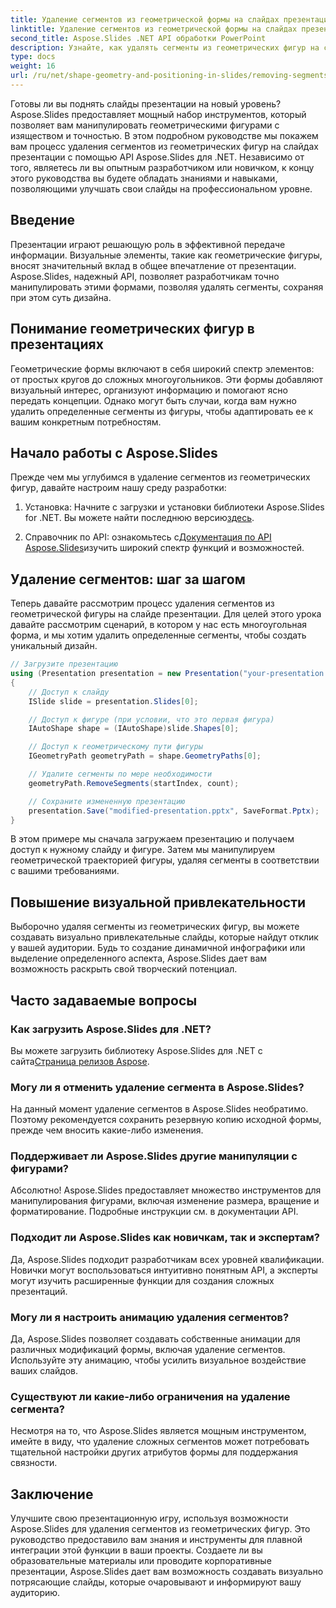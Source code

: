 ```yaml
---
title: Удаление сегментов из геометрической формы на слайдах презентации
linktitle: Удаление сегментов из геометрической формы на слайдах презентации
second_title: Aspose.Slides .NET API обработки PowerPoint
description: Узнайте, как удалять сегменты из геометрических фигур на слайдах презентации с помощью API Aspose.Slides для .NET. Пошаговое руководство с исходным кодом. Усовершенствуйте свои слайды с точностью.
type: docs
weight: 16
url: /ru/net/shape-geometry-and-positioning-in-slides/removing-segments-geometry-shape/
---
```


Готовы ли вы поднять слайды презентации на новый уровень? Aspose.Slides предоставляет мощный набор инструментов, который позволяет вам манипулировать геометрическими фигурами с изяществом и точностью. В этом подробном руководстве мы покажем вам процесс удаления сегментов из геометрических фигур на слайдах презентации с помощью API Aspose.Slides для .NET. Независимо от того, являетесь ли вы опытным разработчиком или новичком, к концу этого руководства вы будете обладать знаниями и навыками, позволяющими улучшать свои слайды на профессиональном уровне.

## Введение

Презентации играют решающую роль в эффективной передаче информации. Визуальные элементы, такие как геометрические фигуры, вносят значительный вклад в общее впечатление от презентации. Aspose.Slides, надежный API, позволяет разработчикам точно манипулировать этими формами, позволяя удалять сегменты, сохраняя при этом суть дизайна.

## Понимание геометрических фигур в презентациях

Геометрические формы включают в себя широкий спектр элементов: от простых кругов до сложных многоугольников. Эти формы добавляют визуальный интерес, организуют информацию и помогают ясно передать концепции. Однако могут быть случаи, когда вам нужно удалить определенные сегменты из фигуры, чтобы адаптировать ее к вашим конкретным потребностям.

## Начало работы с Aspose.Slides

Прежде чем мы углубимся в удаление сегментов из геометрических фигур, давайте настроим нашу среду разработки:

1.  Установка: Начните с загрузки и установки библиотеки Aspose.Slides for .NET. Вы можете найти последнюю версию[здесь](https://releases.aspose.com/slides/net/).

2.  Справочник по API: ознакомьтесь с[Документация по API Aspose.Slides](https://reference.aspose.com/slides/net/)изучить широкий спектр функций и возможностей.

## Удаление сегментов: шаг за шагом

Теперь давайте рассмотрим процесс удаления сегментов из геометрической фигуры на слайде презентации. Для целей этого урока давайте рассмотрим сценарий, в котором у нас есть многоугольная форма, и мы хотим удалить определенные сегменты, чтобы создать уникальный дизайн.

```csharp
// Загрузите презентацию
using (Presentation presentation = new Presentation("your-presentation.pptx"))
{
    // Доступ к слайду
    ISlide slide = presentation.Slides[0];

    // Доступ к фигуре (при условии, что это первая фигура)
    IAutoShape shape = (IAutoShape)slide.Shapes[0];

    // Доступ к геометрическому пути фигуры
    IGeometryPath geometryPath = shape.GeometryPaths[0];

    // Удалите сегменты по мере необходимости
    geometryPath.RemoveSegments(startIndex, count);

    // Сохраните измененную презентацию
    presentation.Save("modified-presentation.pptx", SaveFormat.Pptx);
}
```

В этом примере мы сначала загружаем презентацию и получаем доступ к нужному слайду и фигуре. Затем мы манипулируем геометрической траекторией фигуры, удаляя сегменты в соответствии с вашими требованиями.

## Повышение визуальной привлекательности

Выборочно удаляя сегменты из геометрических фигур, вы можете создавать визуально привлекательные слайды, которые найдут отклик у вашей аудитории. Будь то создание динамичной инфографики или выделение определенного аспекта, Aspose.Slides дает вам возможность раскрыть свой творческий потенциал.

## Часто задаваемые вопросы

### Как загрузить Aspose.Slides для .NET?

Вы можете загрузить библиотеку Aspose.Slides для .NET с сайта[Страница релизов Aspose](https://releases.aspose.com/slides/net/). 

### Могу ли я отменить удаление сегмента в Aspose.Slides?

На данный момент удаление сегментов в Aspose.Slides необратимо. Поэтому рекомендуется сохранить резервную копию исходной формы, прежде чем вносить какие-либо изменения.

### Поддерживает ли Aspose.Slides другие манипуляции с фигурами?

Абсолютно! Aspose.Slides предоставляет множество инструментов для манипулирования фигурами, включая изменение размера, вращение и форматирование. Подробные инструкции см. в документации API.

### Подходит ли Aspose.Slides как новичкам, так и экспертам?

Да, Aspose.Slides подходит разработчикам всех уровней квалификации. Новички могут воспользоваться интуитивно понятным API, а эксперты могут изучить расширенные функции для создания сложных презентаций.

### Могу ли я настроить анимацию удаления сегментов?

Да, Aspose.Slides позволяет создавать собственные анимации для различных модификаций формы, включая удаление сегментов. Используйте эту анимацию, чтобы усилить визуальное воздействие ваших слайдов.

### Существуют ли какие-либо ограничения на удаление сегмента?

Несмотря на то, что Aspose.Slides является мощным инструментом, имейте в виду, что удаление сложных сегментов может потребовать тщательной настройки других атрибутов формы для поддержания связности.

## Заключение

Улучшите свою презентационную игру, используя возможности Aspose.Slides для удаления сегментов из геометрических фигур. Это руководство предоставило вам знания и инструменты для плавной интеграции этой функции в ваши проекты. Создаете ли вы образовательные материалы или проводите корпоративные презентации, Aspose.Slides дает вам возможность создавать визуально потрясающие слайды, которые очаровывают и информируют вашу аудиторию.